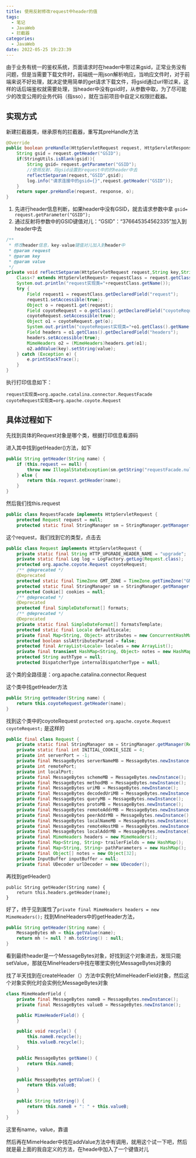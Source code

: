 ```yaml
---
title: 使用反射修改request中header的值
tags:
  - 笔记
  - JavaWeb
  - 拦截器
categories:
  - JavaWeb
date: 2022-05-25 19:23:39
---
```

由于业务有统一的鉴权系统，页面请求时在header中带过来gsid，正常业务没有问题，但是当需要下载文件时，前端统一用json解析响应，当响应文件时，对于前端来说不好处理，就决定使用简单的get请求下载文件，将gsid通过url带过来，这样的话后端鉴权就需要处理，当header中没有gsid时，从参数中取，为了尽可能少的改变公用的业务代码（指sso），就在当前项目中自定义权限拦截器。

## 实现方式
新建拦截器类，继承原有的拦截器，重写其preHandle方法
```java
@Override
public boolean preHandle(HttpServletRequest request, HttpServletResponse response, Object o) throws Exception {
    String gsid = request.getHeader("GSID");
    if(StringUtils.isBlank(gsid)){
        String gsid= request.getParameter("GSID");
        //使用反射，将gsid设置到request中的的header中去
        reflectSetparam(request,"GSID",gsid);
        log.info("请求连接中的gsid={}",request.getHeader("GSID"));
    }
    return super.preHandle(request, response, o);
}
```

1. 先进行header信息判断，如果header中没有GSID，就去请求参数中拿
`gsid= request.getParameter("GSID");`
2. 通过反射将参数中的GSID键值对儿：“GSID”：“376645354562335”加入到header中去

```java
/**
 * 修改header信息，key-value键值对儿加入到header中
 * @param request
 * @param key
 * @param value
 */
private void reflectSetparam(HttpServletRequest request,String key,String value){
    Class<? extends HttpServletRequest> requestClass = request.getClass();
    System.out.println("request实现类="+requestClass.getName());
    try {
        Field request1 = requestClass.getDeclaredField("request");
        request1.setAccessible(true);
        Object o = request1.get(request);
        Field coyoteRequest = o.getClass().getDeclaredField("coyoteRequest");
        coyoteRequest.setAccessible(true);
        Object o1 = coyoteRequest.get(o);
        System.out.println("coyoteRequest实现类="+o1.getClass().getName());
        Field headers = o1.getClass().getDeclaredField("headers");
        headers.setAccessible(true);
        MimeHeaders o2 = (MimeHeaders)headers.get(o1);
        o2.addValue(key).setString(value);
    } catch (Exception e) {
        e.printStackTrace();
    }
}
```

执行打印信息如下：
```
request实现类=org.apache.catalina.connector.RequestFacade
coyoteRequest实现类=org.apache.coyote.Request
```
## 具体过程如下

先找到具体的Request对象是哪个类，根据打印信息看源码

进入其中找到getHeader()方法，如下
```java
public String getHeader(String name) {
    if (this.request == null) {
        throw new IllegalStateException(sm.getString("requestFacade.nullRequest"));
    } else {
        return this.request.getHeader(name);
    }
}
```
然后我们找this.request
```java
public class RequestFacade implements HttpServletRequest {
    protected Request request = null;
    protected static final StringManager sm = StringManager.getManager(RequestFacade.class);
```
这个request，我们找到它的类型，点击去
```java
public class Request implements HttpServletRequest {
    private static final String HTTP_UPGRADE_HEADER_NAME = "upgrade";
    private static final Log log = LogFactory.getLog(Request.class);
    protected org.apache.coyote.Request coyoteRequest;
    /** @deprecated */
    @Deprecated
    protected static final TimeZone GMT_ZONE = TimeZone.getTimeZone("GMT");
    protected static final StringManager sm = StringManager.getManager(Request.class);
    protected Cookie[] cookies = null;
    /** @deprecated */
    @Deprecated
    protected final SimpleDateFormat[] formats;
    /** @deprecated */
    @Deprecated
    private static final SimpleDateFormat[] formatsTemplate;
    protected static final Locale defaultLocale;
    private final Map<String, Object> attributes = new ConcurrentHashMap();
    protected boolean sslAttributesParsed = false;
    protected final ArrayList<Locale> locales = new ArrayList();
    private final transient HashMap<String, Object> notes = new HashMap();
    protected String authType = null;
    protected DispatcherType internalDispatcherType = null;

```
这个类的全路径是：org.apache.catalina.connector.Request

这个类中找getHeader方法
```java
public String getHeader(String name) {
    return this.coyoteRequest.getHeader(name);
}
```
找到这个类中的coyoteRequest
`protected org.apache.coyote.Request coyoteRequest;`
是这样的
```java
public final class Request {
    private static final StringManager sm = StringManager.getManager(Request.class);
    private static final int INITIAL_COOKIE_SIZE = 4;
    private int serverPort = -1;
    private final MessageBytes serverNameMB = MessageBytes.newInstance();
    private int remotePort;
    private int localPort;
    private final MessageBytes schemeMB = MessageBytes.newInstance();
    private final MessageBytes methodMB = MessageBytes.newInstance();
    private final MessageBytes uriMB = MessageBytes.newInstance();
    private final MessageBytes decodedUriMB = MessageBytes.newInstance();
    private final MessageBytes queryMB = MessageBytes.newInstance();
    private final MessageBytes protoMB = MessageBytes.newInstance();
    private final MessageBytes remoteAddrMB = MessageBytes.newInstance();
    private final MessageBytes peerAddrMB = MessageBytes.newInstance();
    private final MessageBytes localNameMB = MessageBytes.newInstance();
    private final MessageBytes remoteHostMB = MessageBytes.newInstance();
    private final MessageBytes localAddrMB = MessageBytes.newInstance();
    private final MimeHeaders headers = new MimeHeaders();
    private final Map<String, String> trailerFields = new HashMap();
    private final Map<String, String> pathParameters = new HashMap();
    private final Object[] notes = new Object[32];
    private InputBuffer inputBuffer = null;
    private final UDecoder urlDecoder = new UDecoder();
```
再找到getHeader()
```
public String getHeader(String name) {
    return this.headers.getHeader(name);
}
```
好了，终于见到属性了`private final MimeHeaders headers = new MimeHeaders();`
找到MineHeaders中的getHeader方法，
```java
public String getHeader(String name) {
    MessageBytes mh = this.getValue(name);
    return mh != null ? mh.toString() : null;
}
```
看到最终header是一个MessageBytes对象，好找到这个对象进去，发现只能setValue，那就在MineHeaders中找在哪里实例化MessageBytes对象的

找了半天找到在createHeader（）方法中实例化MimeHeaderField对象，然后这个对象实例化时会实例化MessageBytes对象
```java
class MimeHeaderField {
    private final MessageBytes nameB = MessageBytes.newInstance();
    private final MessageBytes valueB = MessageBytes.newInstance();

    public MimeHeaderField() {
    }

    public void recycle() {
        this.nameB.recycle();
        this.valueB.recycle();
    }

    public MessageBytes getName() {
        return this.nameB;
    }

    public MessageBytes getValue() {
        return this.valueB;
    }

    public String toString() {
        return this.nameB + ": " + this.valueB;
    }
}

```
这里有name，value，靠谱

然后再在MimeHeader中找在addValue方法中有调用，就用这个试一下吧，然后就是最上面的我自定义的方法，在heade中加入了一个键值对儿